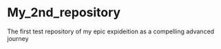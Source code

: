 # My_2nd_repository
The first test repository of my epic expideition as a compelling advanced journey
